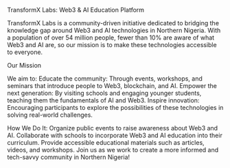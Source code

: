 TransformX Labs: Web3 & AI Education Platform

TransformX Labs is a community-driven initiative dedicated to bridging the knowledge gap around Web3 and AI technologies in Northern Nigeria. With a population of over 54 million people, fewer than 10% are aware of what Web3 and AI are, so our mission is to make these technologies accessible to everyone.

Our Mission

We aim to: Educate the community: Through events, workshops, and seminars that introduce people to Web3, blockchain, and AI.
Empower the next generation: By visiting schools and engaging younger students, teaching them the fundamentals of AI and Web3.
Inspire innovation: Encouraging participants to explore the possibilities of these technologies in solving real-world challenges.


How We Do It: Organize public events to raise awareness about Web3 and AI.
Collaborate with schools to incorporate Web3 and AI education into their curriculum.
Provide accessible educational materials such as articles, videos, and workshops.
Join us as we work to create a more informed and tech-savvy community in Northern Nigeria!
